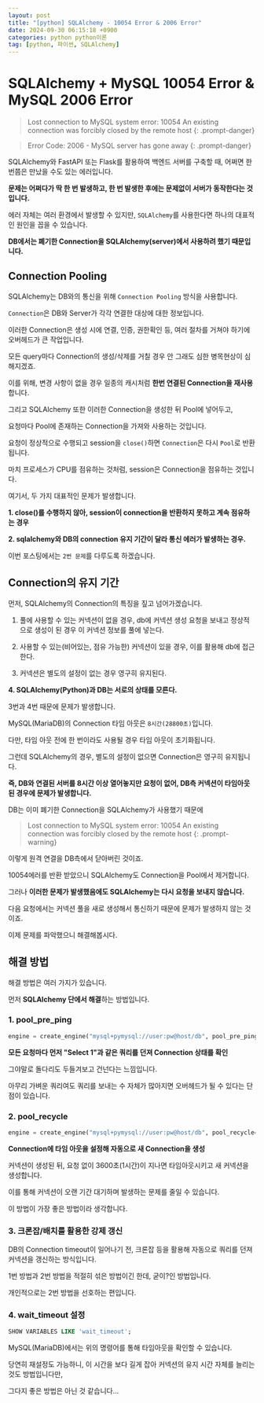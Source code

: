 ```yaml
---
layout: post
title: "[python] SQLAlchemy - 10054 Error & 2006 Error"
date: 2024-09-30 06:15:18 +0900
categories: python python이론
tag: [python, 파이썬, SQLAlchemy]
---
```


# **SQLAlchemy + MySQL 10054 Error & MySQL 2006 Error**

>Lost connection to MySQL system error: 10054 An existing connection was forcibly closed by the remote host
{: .prompt-danger}

>Error Code: 2006 - MySQL server has gone away
{: .prompt-danger}

SQLAlchemy와 FastAPI 또는 Flask를 활용하여 백엔드 서버를 구축할 때, 어쩌면 한 번쯤은 만났을 수도 있는 에러입니다.

**문제는 어쩌다가 딱 한 번 발생하고, 한 번 발생한 후에는 문제없이 서버가 동작한다는 것입니다.**

에러 자체는 여러 환경에서 발생할 수 있지만, `SQLAlchemy`를 사용한다면 하나의 대표적인 원인을 꼽을 수 있습니다.

**DB에서는 폐기한 Connection을 SQLAlchemy(server)에서 사용하려 했기 때문입니다.**

## **Connection Pooling**

SQLAlchemy는 DB와의 통신을 위해 `Connection Pooling` 방식을 사용합니다.

`Connection`은 DB와 Server가 각각 연결한 대상에 대한 정보입니다.

이러한 Connection은 생성 시에 연결, 인증, 권한확인 등, 여러 절차를 거쳐야 하기에 오버헤드가 큰 작업입니다.

모든 query마다 Connection의 생성/삭제를 거칠 경우 안 그래도 심한 병목현상이 심해지겠죠.

이를 위해, 변경 사항이 없을 경우 일종의 캐시처럼 **한번 연결된 Connection을 재사용**합니다.

그리고 SQLAlchemy 또한 이러한 Connection을 생성한 뒤 Pool에 넣어두고,

요청마다 Pool에 존재하는 Connection을 가져와 사용하는 것입니다.

요청이 정상적으로 수행되고 session을 `close()`하면 `Connection`은 다시 `Pool`로 반환됩니다.

마치 프로세스가 CPU를 점유하는 것처럼, session은 Connection을 점유하는 것입니다.

여기서, 두 가지 대표적인 문제가 발생합니다.

**1. close()를 수행하지 않아, session이 connection을 반환하지 못하고 계속 점유하는 경우**

**2. sqlalchemy와 DB의 connection 유지 기간이 달라 통신 에러가 발생하는 경우.**

이번 포스팅에서는 `2번 문제`를 다루도록 하겠습니다.

## **Connection의 유지 기간**

먼저, SQLAlchemy의 Connection의 특징을 짚고 넘어가겠습니다.

1. 풀에 사용할 수 있는 커넥션이 없을 경우, db에 커넥션 생성 요청을 보내고 정상적으로 생성이 된 경우 이 커넥션 정보를 풀에 넣는다. 

2. 사용할 수 있는(비어있는, 점유 가능한) 커넥션이 있을 경우, 이를 활용해 db에 접근한다. 

3. 커넥션은 별도의 설정이 없는 경우 영구히 유지된다.

**4. SQLAlchemy(Python)과 DB는 서로의 상태를 모른다.**

3번과 4번 때문에 문제가 발생합니다.

MySQL(MariaDB)의 Connection 타임 아웃은 `8시간(28800초)`입니다.

다만, 타임 아웃 전에 한 번이라도 사용될 경우 타임 아웃이 초기화됩니다.

그런데 SQLAlchemy의 경우, 별도의 설정이 없으면 Connection은 영구히 유지됩니다.

**즉, DB와 연결된 서버를 8시간 이상 열어놓지만 요청이 없어, DB측 커넥션이 타임아웃 된 경우에 문제가 발생합니다.**

DB는 이미 폐기한 Connection을 SQLAlchemy가 사용했기 때문에

>Lost connection to MySQL system error: 10054 An existing connection was forcibly closed by the remote host
{: .prompt-warning}

이렇게 원격 연결을 DB측에서 닫아버린 것이죠.

10054에러를 반환 받았으니 SQLAlchemy도 Connection을 Pool에서 제거합니다.

그러나 **이러한 문제가 발생했음에도 SQLAlchemy는 다시 요청을 보내지 않습니다.**

다음 요청에서는 커넥션 풀을 새로 생성해서 통신하기 때문에 문제가 발생하지 않는 것이죠.

이제 문제를 파악했으니 해결해봅시다.

## 해결 방법

해결 방법은 여러 가지가 있습니다.

먼저 **SQLAlchemy 단에서 해결**하는 방법입니다.

### **1. pool_pre_ping**

```python
engine = create_engine("mysql+pymysql://user:pw@host/db", pool_pre_ping=True)
```

**모든 요청마다 먼저 "Select 1"과 같은 쿼리를 던져 Connection 상태를 확인**

그야말로 돌다리도 두들겨보고 건넌다는 느낌입니다.

아무리 가벼운 쿼리여도 쿼리를 보내는 수 자체가 많아지면 오버헤드가 될 수 있다는 단점이 있습니다.

### **2. pool_recycle**

```python
engine = create_engine("mysql+pymysql://user:pw@host/db", pool_recycle=3600)
```

**Connection에 타임 아웃을 설정해 자동으로 새 Connection을 생성**

커넥션이 생성된 뒤, 요청 없이 3600초(1시간)이 지나면 타임아웃시키고 새 커넥션을 생성합니다.

이를 통해 커넥션이 오랜 기간 대기하며 발생하는 문제를 줄일 수 있습니다.

이 방법이 가장 좋은 방법이라 생각합니다.

### **3. 크론잡/배치를 활용한 강제 갱신**

DB의 Connection timeout이 일어나기 전, 크론잡 등을 활용해 자동으로 쿼리를 던져 커넥션을 갱신하는 방식입니다.

1번 방법과 2번 방법을 적절히 섞은 방법이긴 한데, 굳이?인 방법입니다.

개인적으로는 2번 방법을 선호하는 편입니다.

### **4. wait_timeout 설정**

```sql
SHOW VARIABLES LIKE 'wait_timeout';
```

MySQL(MariaDB)에서는 위의 명령어를 통해 타임아웃을 확인할 수 있습니다.

당연히 재설정도 가능하니, 이 시간을 보다 길게 잡아 커넥션의 유지 시간 자체를 늘리는 것도 방법입니다만,

그다지 좋은 방법은 아닌 것 같습니다...